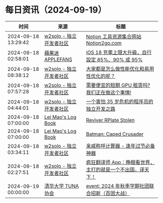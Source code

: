 ﻿# 每日资讯（2024-09-19）

|时间|来源|标题|
|---|---|---|
|2024-09-18 13:29:42|[w2solo - 独立开发者社区](https://w2solo.com/topics/feed)|[Notion 工具资源集合网站 Notion2go.com](https://w2solo.com/topics/5046)|
|2024-09-18 02:58:01|[蘋果迷 APPLEFANS](https://applefans.today/feed/)|[iOS 18 充電上限大升級，自行設定 85%、90% 或 95%](https://applefans.today/2024-09-ios-18-new-iphone-charging-limit-options/)|
|2024-09-18 08:38:12|[w2solo - 独立开发者社区](https://w2solo.com/topics/feed)|[大家都是怎么做性能优化和易用性优化的呢？](https://w2solo.com/topics/5044)|
|2024-09-18 07:57:28|[w2solo - 独立开发者社区](https://w2solo.com/topics/feed)|[需要便宜的短期 GPU 租赁吗? 我们正在做这个事情!](https://w2solo.com/topics/5043)|
|2024-09-18 04:44:01|[w2solo - 独立开发者社区](https://w2solo.com/topics/feed)|[一个害怕 35 岁危机的程序员的独立开发之路](https://w2solo.com/topics/5042)|
|2024-09-18 07:00:00|[Lei Mao's Log Book](https://leimao.github.io/atom.xml)|[Reviver RPlate Stolen](https://leimao.github.io/blog/Reviver-RPlate-Stolen/)|
|2024-09-18 07:00:00|[Lei Mao's Log Book](https://leimao.github.io/atom.xml)|[Batman: Caped Crusader](https://leimao.github.io/essay/Batman-Caped-Crusader/)|
|2024-09-18 03:34:11|[w2solo - 独立开发者社区](https://w2solo.com/topics/feed)|[亲戚称呼计算器 - 逢年过节必备神器](https://w2solo.com/topics/5041)|
|2024-09-18 02:27:51|[w2solo - 独立开发者社区](https://w2solo.com/topics/feed)|[疯狂翻译师 App：睁眼看世界，主打的就是一个不出国，译天下！](https://w2solo.com/topics/5040)|
|2024-09-19 00:00:00|[清华大学 TUNA 协会](https://tuna.moe/feed.xml)|[event: 2024 年秋季学期社团联合招新（百团大战）](https://tuna.moe/event/2024/recruitment-autumn/)|
